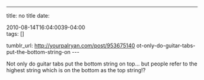 ---
title: no title
date:

 2010-08-14T16:04:0039-04:00  
tags:  []

tumblr_url:
http://yourpalryan.com/post/953675140
ot-only-do-guitar-tabs-put-the-bottom-string-on
\-\--

Not only do guitar tabs put the bottom string on top... but people refer
to the highest string which is on the bottom as the top string!?
